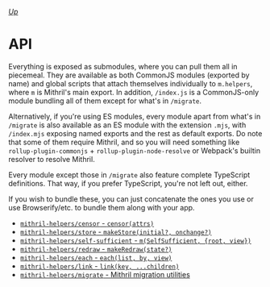 [*Up*](./README.md)

# API

Everything is exposed as submodules, where you can pull them all in piecemeal. They are available as both CommonJS modules (exported by name) and global scripts that attach themselves individually to `m.helpers`, where `m` is Mithril's main export. In addition, `/index.js` is a CommonJS-only module bundling all of them except for what's in `/migrate`.

Alternatively, if you're using ES modules, every module apart from what's in `/migrate` is also available as an ES module with the extension `.mjs`, with `/index.mjs` exposing named exports and the rest as default exports. Do note that some of them require Mithril, and so you will need something like `rollup-plugin-commonjs` + `rollup-plugin-node-resolve` or Webpack's builtin resolver to resolve Mithril.

Every module except those in `/migrate` also feature complete TypeScript definitions. That way, if you prefer TypeScript, you're not left out, either.

If you wish to bundle these, you can just concatenate the ones you use or use Browserify/etc. to bundle them along with your app.

- [`mithril-helpers/censor` - `censor(attrs)`](./censor.md)
- [`mithril-helpers/store` - `makeStore(initial?, onchange?)`](./store.md)
- [`mithril-helpers/self-sufficient` - `m(SelfSufficient, {root, view})`](./self-sufficient.md)
- [`mithril-helpers/redraw` - `makeRedraw(state?)`](./redraw.md)
- [`mithril-helpers/each` - `each(list, by, view)`](./each.md)
- [`mithril-helpers/link` - `link(key, ...children)`](./link.md)
- [`mithril-helpers/migrate` - Mithril migration utilities](./migrate.md)
